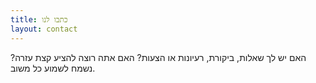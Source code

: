 ```yaml
---
title: כתבו לנו
layout: contact
---
```


האם יש לך שאלות, ביקורת, רעיונות או הצעות? האם אתה רוצה להציע קצת עזרה? נשמח לשמוע כל משוב.
